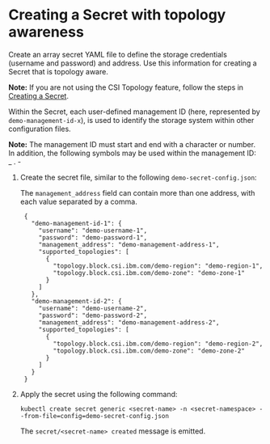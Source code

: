 # Creating a Secret with topology awareness

Create an array secret YAML file to define the storage credentials (username and password) and address. Use this information for creating a Secret that is topology aware.

**Note:** If you are not using the CSI Topology feature, follow the steps in [Creating a Secret](creating_secret.md).

Within the Secret, each user-defined management ID (here, represented by `demo-management-id-x`), is used to identify the storage system within other configuration files.

**Note:** The management ID must start and end with a character or number. In addition, the following symbols may be used within the management ID:<br>_ . -

1. Create the secret file, similar to the following `demo-secret-config.json`:

    The `management_address` field can contain more than one address, with each value separated by a comma.

        {
          "demo-management-id-1": {
            "username": "demo-username-1",
            "password": "demo-password-1",
            "management_address": "demo-management-address-1",
            "supported_topologies": [
              {
                "topology.block.csi.ibm.com/demo-region": "demo-region-1",
                "topology.block.csi.ibm.com/demo-zone": "demo-zone-1"
              }
            ]
          },
          "demo-management-id-2": {
            "username": "demo-username-2",
            "password": "demo-password-2",
            "management_address": "demo-management-address-2",
            "supported_topologies": [
              {
                "topology.block.csi.ibm.com/demo-region": "demo-region-2",
                "topology.block.csi.ibm.com/demo-zone": "demo-zone-2"
              }
            ]
          }
        }
       
2. Apply the secret using the following command:

    ```
    kubectl create secret generic <secret-name> -n <secret-namespace> --from-file=config=demo-secret-config.json
    ```
    
   The `secret/<secret-name> created` message is emitted.
 
